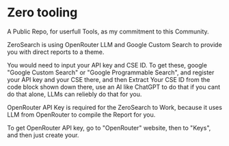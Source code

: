 # Zero tooling
A Public Repo, for userfull Tools, as my commitment to this Community. 

ZeroSearch is using OpenRouter LLM and Google 
Custom Search to provide you with direct 
reports to a theme.

You would need to input your API key and CSE ID.
To get these, google "Google Custom Search" or
"Google Programmable Search", and register 
your API key and your CSE there, and then 
Extract Your CSE ID from the code block shown
down there, use an AI like ChatGPT to do that
if you cant do that alone, LLMs can reliebly 
do that for you.

OpenRouter API Key is required for the 
ZeroSearch to Work, because it uses LLM from 
OpenRouter to compile the Report for you.

To get OpenRouter API key, go to "OpenRouter" 
website, then to "Keys", and then just create
your.
